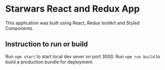 # Starwars React and Redux App
This application was built using React, Redux tooltkit and Styled Components.

## Instruction to run or build
Run `npm start` to start local dev sever on port 3000.
Run `npm run build` to build a production bundle for deployment.
